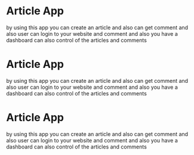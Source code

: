 <h1>Article App </h1>
<p> by using this app  you can create an article and  also can get comment and  also user  can login to your website and comment and  also you have a dashboard can also control of the articles and  comments </p>
<h1>Article App </h1>
<p> by using this app  you can create an article and  also can get comment and  also user  can login to your website and comment and  also you have a dashboard can also control of the articles and  comments </p>
<h1>Article App </h1>
<p> by using this app  you can create an article and  also can get comment and  also user  can login to your website and comment and  also you have a dashboard can also control of the articles and  comments </p>

